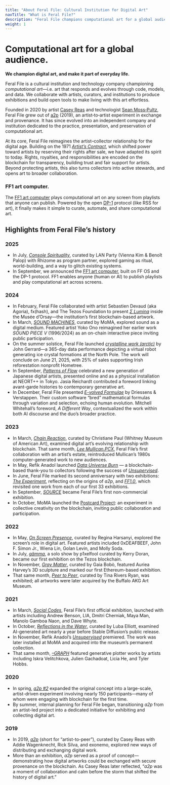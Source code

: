 ```yaml
---
title: "About Feral File: Cultural Institution for Digital Art"
navTitle: "What is Feral File?"
description: "Feral File champions computational art for a global audience. As a technology company and cultural institution, we curate exhibitions, build tools like the FF1 art computer, and foster meaningful engagement with digital art."
weight: 1
---
```


# Computational art for a global audience.

**We champion digital art, and make it part of everyday life.**

Feral File is a cultural institution and technology company championing *computational art*—i.e. art that responds and evolves through code, models, and data. We collaborate with artists, curators, and institutions to produce exhibitions and build open tools to make living with this art effortless. 

Founded in 2020 by artist [Casey Reas](https://reas.com/) and technologist [Sean Moss‑Pultz](https://einstein-rosen.com), Feral File grew out of [a2p](https://a2p.bitmark.com/v1/artworks) (2019), an artist‑to‑artist experiment in exchange and provenance. It has since evolved into an independent company and institution dedicated to the practice, presentation, and preservation of computational art.

At its core, Feral File reimagines the artist–collector relationship for the digital age. Building on the 1971 [*Artist’s Contract*](https://en.wikipedia.org/wiki/The_Artist's_Reserved_Rights_Transfer_and_Sale_Agreement), which shifted power toward artists by reserving their rights after sale, we have adapted its spirit to today. Rights, royalties, and responsibilities are encoded on the blockchain for transparency, building trust and fair support for artists. Beyond protecting artists, this also turns collectors into active stewards, and opens art to broader collaboration.

### FF1 art computer.

The [FF1 art computer](https://feralfile.com/display) plays computational art on any screen from playlists that anyone can publish. Powered by the open [DP-1](https://github.com/display-protocol/dp1) protocol (like RSS for art), it finally makes it simple to curate, automate, and share computational art.



## Highlights from Feral File’s history

### 2025

* In July, [*Console Spirituality*](https://feralfile.com/explore/exhibitions/console-spirituality-m6j), curated by LAN Party (Vienna Kim & Benoît Palop) with Rhizome as program partner, explored gaming as ritual, world-building, and a way to glitch existing systems.  
* In September, we announced the [FF1 art computer](https://feralfile.com/display), built on FF OS and the DP-1 protocol. FF1 enables anyone (human or AI) to publish playlists and play computational art across screens.

### 2024

* In February, Feral File collaborated with artist Sebastien Devaud (aka Agoria), fx(hash), and The Tezos Foundation to present *[Σ Lumina](https://feralfile.com/research-and-development/le-code-dorsay)* inside the Musée d’Orsay—the institution’s first blockchain-based artwork.
* In March, *[SOUND MACHINES](https://feralfile.com/exhibitions/sound-machines-xz1)*, curated by MoMA, explored sound as a digital medium. Featured artist Yoko Ono reimagined her earlier work *SOUND PIECE V* (1996/2024) as an on-chain interactive piece inviting public participation.
* On the summer solstice, Feral File launched *[crystalline work (arctic)](https://feralfile.com/explore/exhibitions/crystalline-work-5ze)* by John Gerrard—a 365-day data performance depicting a virtual robot generating ice crystal formations at the North Pole. The work will conclude on June 21, 2025, with 25% of sales supporting Irish reforestation nonprofit Hometree.
* In September, *[Patterns of Flow](https://feralfile.com/explore/exhibitions/liu-renopatan-patterns-of-flow-nhk)* celebrated a new generation of Japanese digital artists, presented online and as a physical installation at NEORT++ in Tokyo. Jasia Reichardt contributed a foreword linking avant-garde histories to contemporary generative art.
* In December, Feral File presented *[E-volved Formulae](https://feralfile.com/explore/exhibitions/e-volved-formulae-8an)* by Driessens & Verstappen. Their custom software “bred” mathematical formulas through variation and selection, echoing human evolution. Mitchell Whitehall’s foreword, *A Different Way*, contextualized the work within both AI discourse and the duo’s broader practice.

### 2023

* In March, *[Chain Reaction](https://feralfile.com/exhibitions/chain-reaction-tan)*, curated by Christiane Paul (Whitney Museum of American Art), examined digital art’s evolving relationship with blockchain. That same month, *[Lee Mullican.PCX](https://feralfile.com/exhibitions/leemullican-pcx-ff8)*, Feral File’s first collaboration with an artist’s estate, reintroduced Mullican’s 1980s computer-generated work to new audiences.
* In May, Refik Anadol launched *[Data Universe Burn](https://feralfile.com/research-and-development/data-universe-burn)* — a blockchain-based thank-you to collectors following the success of *[Unsupervised](https://feralfile.com/explore/exhibitions/unsupervised-sla)*.
* In June, Feral File marked its second anniversary with two exhibitions: *[The Experiment](https://retrospective.feralfile.com/the-experiment-6jy)*, reflecting on the origins of *a2p*, and *[FF1.0](https://retrospective.feralfile.com/ff1)*, which revisited one work from each of our first 33 exhibitions.
* In September, *[SOURCE](https://feralfile.com/exhibitions/source)* became Feral File’s first non-commercial exhibition.
* In October, MoMA launched the [Postcard Project](https://www.moma.org/calendar/exhibitions/5618): an experiment in collective creativity on the blockchain, inviting public collaboration and participation.

### 2022

* In May, *[On Screen Presence](https://feralfile.com/exhibitions/on-screen-presence-kpb)*, curated by Regina Harsanyi, explored the screen’s role in digital art. Featured artists included 0xDEAFBEEF, John F. Simon Jr., Wiena Lin, Golan Levin, and Molly Soda.
* In July, *[gämma](https://feralfile.com/explore/exhibitions/gamma-mev)*, a solo show by p1xelfool curated by Kerry Doran, became our first exhibition on the Tezos blockchain.
* In November, *[Gray Matter](https://feralfile.com/explore/exhibitions/gray-matter-dn1)*, curated by Gaia Bobò, featured Auriea Harvey’s 3D sculpture and marked our first Ethereum-based exhibition.
* That same month, *[Peer to Peer](https://feralfile.com/explore/exhibitions/peer-to-peer-pjb)*, curated by Tina Rivers Ryan, was exhibited; all artworks were later acquired by the Buffalo AKG Art Museum.

### 2021

* In March, *[Social Codes](https://feralfile.com/explore/exhibitions/social-codes-pcl)*, Feral File’s first official exhibition, launched with artists including Andrew Benson, LIA, Dmitri Cherniak, Maya Man, Manolo Gamboa Naon, and Dave Whyte.
* In October, *[Reflections in the Water](https://feralfile.com/explore/exhibitions/reflections-in-the-water-9ov)*, curated by Luba Elliott, examined AI-generated art nearly a year before Stable Diffusion’s public release.
* In November, Refik Anadol’s *[Unsupervised](https://feralfile.com/explore/exhibitions/unsupervised-sla)* premiered. The work was later installed at MoMA and acquired into the museum’s permanent collection.
* That same month, *[–GRAPH](https://feralfile.com/explore/exhibitions/graph-eg6)* featured generative plotter works by artists including Iskra Velitchkova, Julien Gachadoat, Licia He, and Tyler Hobbs.

### 2020

* In spring, *[a2p #2](https://a2p.bitmark.com/v2/artworks)* expanded the original concept into a large-scale, artist-driven experiment involving nearly 150 participants—many of whom were engaging with blockchain for the first time.
* By summer, internal planning for Feral File began, transitioning *a2p* from an artist-led project into a dedicated initiative for exhibiting and collecting digital art.

### 2019

* In 2019, *[a2p](https://a2p.bitmark.com/v1/artworks)* (short for “artist-to-peer”), curated by Casey Reas with Addie Wagenknecht, Rick Silva, and exonemo, explored new ways of distributing and exchanging digital work.
* More than an exhibition, *a2p* served as a proof of concept—demonstrating how digital artworks could be exchanged with secure provenance on the blockchain. As Casey Reas later reflected, “*a2p* was a moment of collaboration and calm before the storm that shifted the history of digital art.”